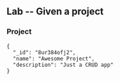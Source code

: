 ## Lab -- Given a project

### Project

```
{
  "_id": "8ur384ofj2",
  "name": "Awesome Project",
  "description": "Just a CRUD app"
}
```
